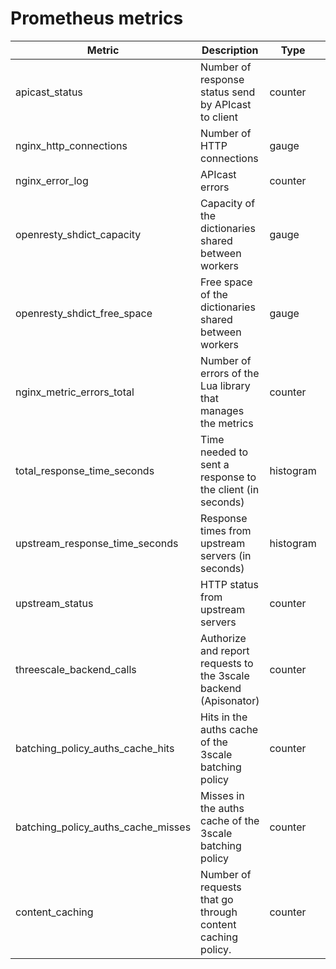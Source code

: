 # Prometheus metrics

| Metric                             | Description                                                      | Type      | Labels                                                            | Policy          |
|------------------------------------|------------------------------------------------------------------|-----------|-------------------------------------------------------------------|-----------------|
| apicast_status                     | Number of response status send by APIcast to client              | counter   | status                                                            | Default         |
| nginx_http_connections             | Number of HTTP connections                                       | gauge     | state(accepted,active,handled,reading,total,waiting,writing)      | Default         |
| nginx_error_log                    | APIcast errors                                                   | counter   | level(debug,info,notice,warn,error,crit,alert,emerg)              | Default         |
| openresty_shdict_capacity          | Capacity of the dictionaries shared between workers              | gauge     | dict(one for every dictionary)                                    | Default         |
| openresty_shdict_free_space        | Free space of the dictionaries shared between workers            | gauge     | dict(one for every dictionary)                                    | Default         |
| nginx_metric_errors_total          | Number of errors of the Lua library that manages the metrics     | counter   | -                                                                 | Default         |
| total_response_time_seconds        | Time needed to sent a response to the client (in seconds)        | histogram | service_id, service_system_name                                   | Default         |
| upstream_response_time_seconds     | Response times from upstream servers (in seconds)                | histogram | service_id, service_system_name                                   | Default         |
| upstream_status                    | HTTP status from upstream servers                                | counter   | status, service_id, service_system_name                           | Default         |
| threescale_backend_calls           | Authorize and report requests to the 3scale backend (Apisonator) | counter   | endpoint(authrep, auth, report), status(2xx, 4xx, 5xx)            | APIcast         |
| batching_policy_auths_cache_hits   | Hits in the auths cache of the 3scale batching policy            | counter   | -                                                                 | 3scale Batcher  |
| batching_policy_auths_cache_misses | Misses in the auths cache of the 3scale batching policy          | counter   | -                                                                 | 3scale Batcher  |
| content_caching                    | Number of requests that go through content caching policy.       | counter   | status(MISS, BYPASS, EXPIRED, STALE, UPDATING, REVALIDATED, HIT)  | Content Caching |
